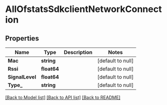 # AllOfstatsSdkclientNetworkConnection

## Properties
Name | Type | Description | Notes
------------ | ------------- | ------------- | -------------
**Mac** | **string** |  | [default to null]
**Rssi** | **float64** |  | [default to null]
**SignalLevel** | **float64** |  | [default to null]
**Type_** | **string** |  | [default to null]

[[Back to Model list]](../README.md#documentation-for-models) [[Back to API list]](../README.md#documentation-for-api-endpoints) [[Back to README]](../README.md)

